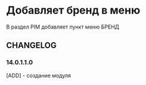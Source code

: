 # Добавляет бренд в меню

В раздел PIM добавляет пункт меню БРЕНД

## CHANGELOG
### 14.0.1.1.0
[ADD] - создание модуля